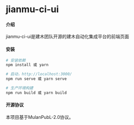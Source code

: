 # jianmu-ci-ui

#### 介绍
jianmu-ci-ui是建木团队开源的建木自动化集成平台的前端页面

#### 安装

``` bash
# 安装依赖
npm install 或 yarn

# 启动，http://localhost:3000/
npm run serve 或 yarn serve

# 生产环境构建
npm run build 或 yarn build
```

#### 开源协议
本项目基于MulanPubL-2.0协议。
